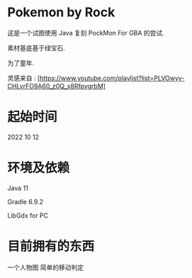 # Pokemon by Rock

这是一个试图使用 Java 复刻 PockMon For GBA 的尝试.

素材基底基于绿宝石.

为了童年.

灵感来自 : [https://www.youtube.com/playlist?list=PLVOwyy-CHLyrFO9A60_z0Q_x8RfpvgrbM]

# 起始时间 

2022 10 12

# 环境及依赖

Java 11


Gradle 6.9.2


LibGdx for PC


# 目前拥有的东西

一个人物图
简单的移动判定